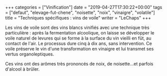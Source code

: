 +++
categories = ["Vinification"]
date = "2019-04-27T17:30:22+00:00"
tags = ["defaut", "elevage-fut-chene", "noisette", "noix", "vinaigre", "volatile"] 
title = "Techniques spécifiques : vins de voile"
writer = "LeChaps"
+++

Les vins de voile sont des vins blancs vinifiés avec une technique très particulière : après la fermentation alcoolique, on laisse se développer le voile naturel de levures qui se forme à la surface du vin vieilli en fût, au contact de l'air. Le processus dure cinq à dix ans, sans intervention. Ce voile préserve le vin d'une transformation en vinaigre et lui transmet ses vertus organoleptiques.  

Ces vins ont des arômes très prononcés de noix, de noisette...et parfois d'alcool à brûler.
